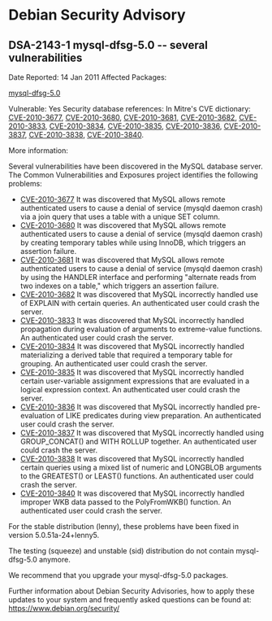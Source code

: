 
Debian Security Advisory
========================


DSA-2143-1 mysql-dfsg-5.0 -- several vulnerabilities
----------------------------------------------------



Date Reported:
14 Jan 2011
Affected Packages:

[mysql-dfsg-5.0](https://packages.debian.org/src:mysql-dfsg-5.0)

Vulnerable:
Yes
Security database references:
In Mitre's CVE dictionary: [CVE-2010-3677](https://security-tracker.debian.org/tracker/CVE-2010-3677), [CVE-2010-3680](https://security-tracker.debian.org/tracker/CVE-2010-3680), [CVE-2010-3681](https://security-tracker.debian.org/tracker/CVE-2010-3681), [CVE-2010-3682](https://security-tracker.debian.org/tracker/CVE-2010-3682), [CVE-2010-3833](https://security-tracker.debian.org/tracker/CVE-2010-3833), [CVE-2010-3834](https://security-tracker.debian.org/tracker/CVE-2010-3834), [CVE-2010-3835](https://security-tracker.debian.org/tracker/CVE-2010-3835), [CVE-2010-3836](https://security-tracker.debian.org/tracker/CVE-2010-3836), [CVE-2010-3837](https://security-tracker.debian.org/tracker/CVE-2010-3837), [CVE-2010-3838](https://security-tracker.debian.org/tracker/CVE-2010-3838), [CVE-2010-3840](https://security-tracker.debian.org/tracker/CVE-2010-3840).  

More information:

Several vulnerabilities have been discovered in the MySQL database server.
The Common Vulnerabilities and Exposures project identifies the following
problems:


* [CVE-2010-3677](https://security-tracker.debian.org/tracker/CVE-2010-3677)
It was discovered that MySQL allows remote authenticated users to cause
 a denial of service (mysqld daemon crash) via a join query that uses a
 table with a unique SET column.
* [CVE-2010-3680](https://security-tracker.debian.org/tracker/CVE-2010-3680)
It was discovered that MySQL allows remote authenticated users to cause
 a denial of service (mysqld daemon crash) by creating temporary tables
 while using InnoDB, which triggers an assertion failure.
* [CVE-2010-3681](https://security-tracker.debian.org/tracker/CVE-2010-3681)
It was discovered that MySQL allows remote authenticated users to cause
 a denial of service (mysqld daemon crash) by using the HANDLER interface
 and performing "alternate reads from two indexes on a table," which
 triggers an assertion failure.
* [CVE-2010-3682](https://security-tracker.debian.org/tracker/CVE-2010-3682)
It was discovered that MySQL incorrectly handled use of EXPLAIN with
 certain queries.
 An authenticated user could crash the server.
* [CVE-2010-3833](https://security-tracker.debian.org/tracker/CVE-2010-3833)
It was discovered that MySQL incorrectly handled propagation during
 evaluation of arguments to extreme-value functions.
 An authenticated user could crash the server.
* [CVE-2010-3834](https://security-tracker.debian.org/tracker/CVE-2010-3834)
It was discovered that MySQL incorrectly handled materializing a derived
 table that required a temporary table for grouping.
 An authenticated user could crash the server.
* [CVE-2010-3835](https://security-tracker.debian.org/tracker/CVE-2010-3835)
It was discovered that MySQL incorrectly handled certain user-variable
 assignment expressions that are evaluated in a logical expression context.
 An authenticated user could crash the server.
* [CVE-2010-3836](https://security-tracker.debian.org/tracker/CVE-2010-3836)
It was discovered that MySQL incorrectly handled pre-evaluation of LIKE
 predicates during view preparation.
 An authenticated user could crash the server.
* [CVE-2010-3837](https://security-tracker.debian.org/tracker/CVE-2010-3837)
It was discovered that MySQL incorrectly handled using GROUP\_CONCAT()
 and WITH ROLLUP together.
 An authenticated user could crash the server.
* [CVE-2010-3838](https://security-tracker.debian.org/tracker/CVE-2010-3838)
It was discovered that MySQL incorrectly handled certain queries using a
 mixed list of numeric and LONGBLOB arguments to the GREATEST() or
 LEAST() functions.
 An authenticated user could crash the server.
* [CVE-2010-3840](https://security-tracker.debian.org/tracker/CVE-2010-3840)
It was discovered that MySQL incorrectly handled improper WKB data
 passed to the PolyFromWKB() function.
 An authenticated user could crash the server.


For the stable distribution (lenny), these problems have been fixed
in version 5.0.51a-24+lenny5.


The testing (squeeze) and unstable (sid) distribution do not contain
mysql-dfsg-5.0 anymore.


We recommend that you upgrade your mysql-dfsg-5.0 packages.


Further information about Debian Security Advisories, how to apply
these updates to your system and frequently asked questions can be
found at: <https://www.debian.org/security/>





